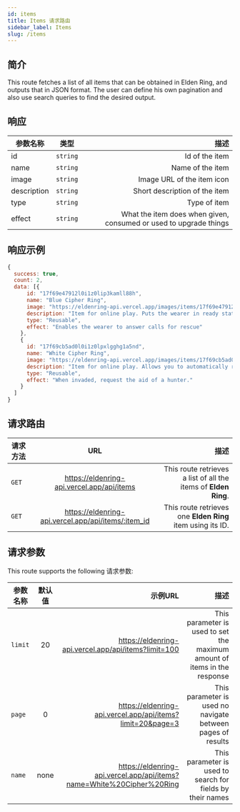 ```yaml
---
id: items
title: Items 请求路由
sidebar_label: Items
slug: /items
---
```


## 简介

This route fetches a list of all items that can be obtained in Elden Ring, and outputs that in JSON format. The user can define his own pagination and also use search queries to find the desired output.

## 响应

| 参数名称        |      类型      |   描述 |
| ------------- | :-----------: | -----: |
| id         | `string` | Id of the item |
| name         | `string` | Name of the item |
| image         | `string` | Image URL of the item icon |
| description         | `string` | Short description of the item |
| type         | `string` | Type of item |
| effect         | `string` | What the item does when given, consumed or used to upgrade things |

## 响应示例

```javascript
{
  success: true,
  count: 2,
  data: [{
      id: "17f69e47912l0i1z0lip3kamll88h",
      name: "Blue Cipher Ring",
      image: "https://eldenring-api.vercel.app/images/items/17f69e47912l0i1z0lip3kamll88h.png",
      description: "Item for online play. Puts the wearer in ready state to answer should someone in another world call for rescue. You will be summoned to their world as a hunter. When summoned to rescue another player, your objective will be to defeat the invader.",
      type: "Reusable",
      effect: "Enables the wearer to answer calls for rescue"
    },
    {
      id: "17f69cb5ad0l0i1z0lpxlgghg1a5nd",
      name: "White Cipher Ring",
      image: "https://eldenring-api.vercel.app/images/items/17f69cb5ad0l0i1z0lpxlgghg1a5nd.png",
      description: "Item for online play. Allows you to automatically request for a hunter from another world to come to your rescue when your world is invaded. (You may be unable to summon rescuers under certain circumstances). A lost mystic code, enchanted to take the form of a ring. One of the fetishes said to have been bestowed by the Two Fingers.",
      type: "Reusable",
      effect: "When invaded, request the aid of a hunter."
    }
  ]
}
```


## 请求路由

| 请求方法        |      URL      |   描述 |
| ------------- | :-----------: | -----: |
| `GET`         | https://eldenring-api.vercel.app/api/items | This route retrieves a list of all the items of **Elden Ring**. |
| `GET`         | https://eldenring-api.vercel.app/api/items/:item_id | This route retrieves one **Elden Ring** item using its ID. |

## 请求参数

This route supports the following 请求参数:

| 参数名称        |      默认值      | 示例URL |  描述 |
| ------------- | :-----------: | -----: |  -----: |
| `limit`        | 20 | https://eldenring-api.vercel.app/api/items?limit=100 | This parameter is used to set the maximum amount of items in the response |
| `page`         | 0 | https://eldenring-api.vercel.app/api/items?limit=20&page=3 | This parameter is used no navigate between pages of results |
| `name`         | none | https://eldenring-api.vercel.app/api/items?name=White%20Cipher%20Ring  | This parameter is used to search for fields by their names |
